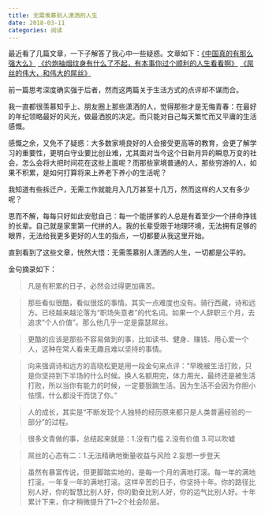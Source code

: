 ```yaml
---
title: 无需羡慕别人潇洒的人生
date: 2018-03-11
categories: 阅读
---
```


最近看了几篇文章，一下子解答了我心中一些疑惑。文章如下：[《中国真的有那么强大么》](http://mp.weixin.qq.com/s?__biz=MzAxNTMxMTc0MA==&mid=2651015737&idx=1&sn=205e10e92778e5e3f233e647d1b79bbe&chksm=80721c2ab705953c246dd310d3158746aa4f53e3a814fcb61653a8b8bc98aa344a84cd67e05e&scene=27#wechat_redirect) [《约炮抽烟纹身有什么了不起，有本事你过个顺利的人生看看啊》](https://www.jianshu.com/p/a7e536d7a1dc) [《屌丝的伟大，和伟大的屌丝》](https://site.douban.com/280724/widget/notes/193439332/note/654243806/)

前一篇思考深度确实强于后者，然而这两篇关于生活方式的点评却不谋而合。

我一直都很羡慕知乎上、朋友圈上那些潇洒的人，觉得那些才是无悔青春：在最好的年纪领略最好的风光，做最洒脱的决定。而只能对自己每天繁忙而又平庸的生活感慨。

感慨之余，又免不了疑惑：大多数家境良好的人会接受更高等的教育，会更了解学习的重要性，更明白守业要比创业难，尤其面对当今这个日新月异的瞬息万变的社会，怎么会将大把时间花在这些上面呢？而那些家境普通的人，那些穷游的人，如果不积累，是如何打算将来上养老下养小的生活呢？

我知道有些拆迁户，无需工作就能月入几万甚至十几万，然而这样的人又有多少呢？

思而不解，每每只好如此安慰自己：每一个能拼爹的人总是有着至少一个拼命挣钱的长辈。自己就是家里第一代拼的人。我的长辈受限于地理环境，无法拥有足够的眼界，无法给我更多更好的人生的指点，一切都要从我这里开始。

直到看到了这些文章，恍然大悟：无需羡慕别人潇洒的人生，一切都是公平的。

金句摘录如下：
> 凡是有积累的日子，必然会过得更加痛苦。

> 那些看似很酷，看似很炫的事情。其实一点难度也没有。骑行西藏，诗和远方。已经越来越沦落为“职场失意者”的代名词。如果一个人辞职三个月，去追求“个人价值”。那么他几乎一定是露瑟屌丝。

> 更酷的应该是那些不容易做到的事，比如读书、健身、赚钱、用心爱一个人，这种在常人看来无趣且难以坚持的事情。

> 向来强调诗和远方的高晓松更是用一段金句来点评：“早晚被生活打败，只是你坚持到下半场的什么时候。换人名额用完，体力用光，最终还是被生活打败，所以当你有能力的时候，一定要狠踹生活。因为生活不会因为你胆小怯懦，什么都没干而饶了你。”

> 人的成长，其实是“不断发现个人独特的经历原来都只是人类普遍经验的一部分”的过程。

> 很多文青做的事，总结起来就是：1.没有门槛 2.没有价值 3.可以吹嘘

> 屌丝的心态有二：1.无法精确地衡量收益与风险 2.妄想一步登天

> 虽然有暴富传说，但更脚踏实地的，是每一个月的满地打滚。每一年的满地打滚。一年复一年的满地打滚。这样辛苦的日子，你坚持十年。你的路径比别人好，你的智慧比别人好，你的勤奋比别人好，你的运气比别人好。十年累计下来，你才稍微提升了1~2个社会阶层。
